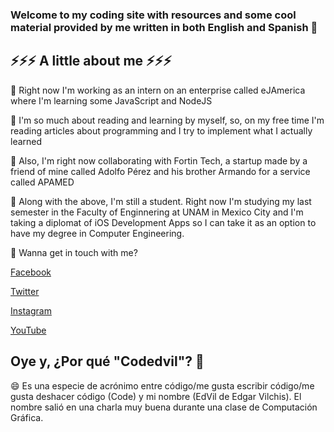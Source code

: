 ### Welcome to my coding site with resources and some cool material provided by me written in both English and Spanish 👋

<!--
**codedvil/codedvil** is a ✨ _special_ ✨ repository because its `README.md` (this file) appears on your GitHub profile.

Here are some ideas to get you started:

- 🔭 I’m currently working on ...
- 🌱 I’m currently learning ...
- 👯 I’m looking to collaborate on ...
- 🤔 I’m looking for help with ...
- 💬 Ask me about ...
- 📫 How to reach me: ...
- 😄 Pronouns: ...
- ⚡ Fun fact: ...
-->

## ⚡⚡⚡ A little about me ⚡⚡⚡

🔭 Right now I'm working as an intern on an enterprise called eJAmerica where I'm learning some JavaScript and NodeJS

🌱 I'm so much about reading and learning by myself, so, on my free time I'm reading articles about programming and I try to implement what I actually learned

👯 Also, I'm right now collaborating with Fortin Tech, a startup made by a friend of mine called Adolfo Pérez and his brother Armando for a service called APAMED

🤔 Along with the above, I'm still a student. Right now I'm studying my last semester in the Faculty of Enginnering at UNAM in Mexico City and I'm taking a diplomat of iOS Development Apps so I can take it as an option to have my degree in Computer Engineering.

💬 Wanna get in touch with me? 

[Facebook](https://www.facebook.com/Codedvil)

[Twitter](https://www.twitter.com/codedvil)

[Instagram](https://www.instagram.com/codedvil)

[YouTube](http://www.youtube.com/c/Codedvil)

## Oye y, ¿Por qué "Codedvil"? 🤔

😄 Es una especie de acrónimo entre código/me gusta escribir código/me gusta deshacer código (Code) y mi nombre (EdVil de Edgar Vilchis). El nombre salió en una charla muy buena durante una clase de Computación Gráfica.
